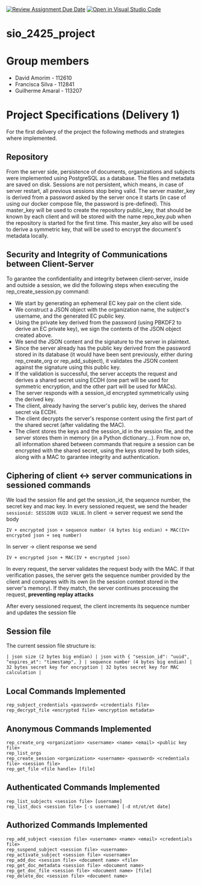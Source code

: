[![Review Assignment Due Date](https://classroom.github.com/assets/deadline-readme-button-22041afd0340ce965d47ae6ef1cefeee28c7c493a6346c4f15d667ab976d596c.svg)](https://classroom.github.com/a/n4Xu0y1X)
[![Open in Visual Studio Code](https://classroom.github.com/assets/open-in-vscode-2e0aaae1b6195c2367325f4f02e2d04e9abb55f0b24a779b69b11b9e10269abc.svg)](https://classroom.github.com/online_ide?assignment_repo_id=16739588&assignment_repo_type=AssignmentRepo)
# sio_2425_project

# Group members
- David Amorim - 112610
- Francisca Silva - 112841
- Guilherme Amaral - 113207

# Project Specifications (Delivery 1)
For the first delivery of the project the following methods and strategies where implemented.
## Repository
From the server side, persistence of documents, organizations and subjects were implemented using PostgreSQL as a database. The files and metadata are saved on disk.
Sessions are not persistent, which means, in case of server restart, all previous sessions stop being valid.
The server master_key is derived from a password asked by the server once it starts (in case of using our docker compose file, the password is pre-defined). This master_key will be used to create the repository public_key, that should be known by each client and will be stored with the name repo_key.pub when the repository is started for the first time. This master_key also will be used to derive a symmetric key, that will be used to encrypt the document's metadata locally.
## Security and Integrity of Communications between Client-Server
To garantee the confidentiality and integrity between client-server, inside and outside a session, we did the following steps when executing the rep_create_session.py command:
 - We start by generating an ephemeral EC key pair on the client side.
 - We construct a JSON object with the organization name, the subject's username, and the generated EC public key.
 - Using the private key derived from the password (using PBKDF2 to derive an EC private key), we sign the contents of the JSON object created above.
 - We send the JSON content and the signature to the server in plaintext.
 - Since the server already has the public key derived from the password stored in its database (it would have been sent previously, either during rep_create_org or rep_add_subject), it validates the JSON content against the signature using this public key.
 - If the validation is successful, the server accepts the request and derives a shared secret using ECDH (one part will be used for symmetric encryption, and the other part will be used for MACs).
 - The server responds with a session_id encrypted symmetrically using the derived key.
 - The client, already having the server's public key, derives the shared secret via ECDH.
 - The client decrypts the server's response content using the first part of the shared secret (after validating the MAC).
 - The client stores the keys and the session_id in the session file, and the server stores them in memory (in a Python dictionary...).
  From now on, all information shared between commands that require a session can be encrypted with the shared secret, using the keys stored by both sides, along with a MAC to garantee integrity and authentication.

## Ciphering of client <-> server communications in sessioned commands

We load the session file and get the session_id, the sequence number, the secret key and mac key.
In every sessioned request, we send the header `sessionid: SESSION UUID VALUE`.
In client -> server request we send the body
```
IV + encrypted json + sequence number (4 bytes big endian) + MAC(IV+ encrypted json + seq number)
```
In server -> client response we send
```
IV + encrypted json + MAC(IV + encrypted json)
```

In every request, the server validates the request body with the MAC. If that verification passes, the server gets the sequence number provided by the client and compares with its own (in the session context stored in the server's memory). If they match, the server continues processing the request, **preventing replay attacks**

After every sessioned request, the client increments its sequence number and updates the session file

## Session file
The current session file structure is:
```
| json size (2 bytes big endian) | json with { "session_id": "uuid", "expires_at": "timestamp", } | sequence number (4 bytes big endian) | 32 bytes secret key for encryption | 32 bytes secret key for MAC calculation |
```

## Local Commands Implemented 
```console
rep_subject_credentials <password> <credentials file>
rep_decrypt_file <encrypted file> <encryption metadata>
```
## Anonymous Commands Implemented
```console
rep_create_org <organization> <username> <name> <email> <public key file>
rep_list_orgs
rep_create_session <organization> <username> <password> <credentials file> <session file>
rep_get_file <file handle> [file]
```
## Authenticated Commands Implemented
```console
rep_list_subjects <session file> [username]
rep_list_docs <session file> [-s username] [-d nt/ot/et date]
```
## Authorized Commands Implemented
```console
rep_add_subject <session file> <username> <name> <email> <credentials file>
rep_suspend_subject <session file> <username>
rep_activate_subject <session file> <username>
rep_add_doc <session file> <document name> <file>
rep_get_doc_metadata <session file> <document name>
rep_get_doc_file <session file> <document name> [file]
rep_delete_doc <session file> <document name>
```

